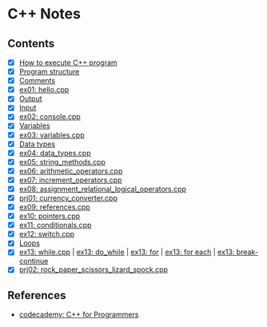 # C++ Notes

## Contents

- [x] [How to execute C++ program](./docs/execute.md)
- [x] [Program structure](./01-hello/readme.md)
- [x] [Comments](./docs/comments.md)
- [x] [ex01: hello.cpp](./01-hello/main.cpp)
- [x] [Output](./docs/output.md)
- [x] [Input](./docs/input.md)
- [x] [ex02: console.cpp](./02-console/main.cpp)
- [x] [Variables](./03-variables/readme.md)
- [x] [ex03: variables.cpp](./03-variables/main.cpp)
- [x] [Data types](./docs/data-types.md)
- [x] [ex04: data_types.cpp](./04-data-types/main.cpp)
- [x] [ex05: string_methods.cpp](./05-string-methods/main.cpp)
- [x] [ex06: arithmetic_operators.cpp](./06-arithmetic-operators/main.cpp)
- [x] [ex07: increment_operators.cpp](./07-increment-operators/main.cpp)
- [x] [ex08: assignment_relational_logical_operators.cpp](./08-assignment-relational-logical-operators/main.cpp)
- [x] [prj01: currency_converter.cpp](./prj01-currency/main.cpp)
- [x] [ex09: references.cpp](./09-references/main.cpp)
- [x] [ex10: pointers.cpp](./10-pointers/main.cpp)
- [x] [ex11: conditionals.cpp](./11-conditionals/main.cpp)
- [x] [ex12: switch.cpp](./12-switch-case/main.cpp)
- [x] [Loops](./13-loops/readme.md)
- [x] [ex13: while.cpp](./13-loops/while.cpp) | [ex13: do_while](./13-loops/do_while.cpp) | [ex13: for](./13-loops/for.cpp) | [ex13: for each](./13-loops/for_each.cpp) | [ex13: break-continue](./13-loops/break_continue.cpp)
- [x] [prj02: rock_paper_scissors_lizard_spock.cpp](./prj02-rock-paper-scissors/main.cpp)

## References

- [codecademy: C++ for Programmers](https://www.codecademy.com/learn/c-plus-plus-for-programmers)
